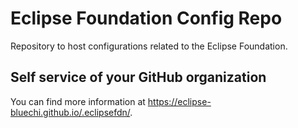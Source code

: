 # Eclipse Foundation Config Repo

Repository to host configurations related to the Eclipse Foundation.

## Self service of your GitHub organization

You can find more information at <https://eclipse-bluechi.github.io/.eclipsefdn/>.
